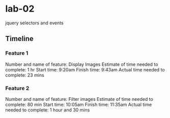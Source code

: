 # lab-02
jquery selectors and events

## Timeline

### Feature 1

Number and name of feature: Display Images
Estimate of time needed to complete: 1 hr
Start time: 9:20am
Finish time: 9:43am
Actual time needed to complete: 23 mins

### Feature 2

Number and name of feature: Filter images
Estimate of time needed to complete: 80 min
Start time: 10:05am
Finish time: 11:35am
Actual time needed to complete: 1 hour and 30 mins
